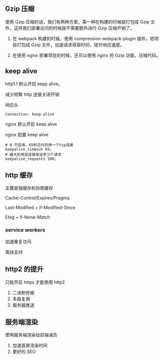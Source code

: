 ## Gzip 压缩

使用 Gzip 压缩的话，我们有两种方案，第一种在构建的时候就打包成 Gzip 文件，这样我们部署访问的时候就不需要额外进行 Gzip 压缩开销了。

1. 在 webpack 构建的时候，使用 compression-webpack-plugin 插件，把项目打包成 Gzip 文件，加速请求获取时间，提升响应速度。

2. 在使用 nginx 部署项目的时候，还可以使用 nginx 的 Gzip 功能，压缩代码。

## keep alive

http1.1 默认开启 kepp alive。

减少频繁 http 连接关闭开销

响应头

```
Connection: keep-alive
```

nginx 默认开启 keep alive

nginx 配置 keep alive

```shell
# 0 不启用，65秒之内共用一个tcp连接
keepalive_timeout 65;
# 最大利用该连接发送多少个请求
keepalive_requests 100;
```

## http 缓存

主要是强缓存和协商缓存

Cache-Control/Expires/Pragma

Last-Modified + if-Modified-Since

Etag + if-None-Match

### service workers

加速重复访问

离线支持

## http2 的提升

只能开启 https 才能使用 http2

1. 二进制传输
2. 多路复用
3. 服务器推送

## 服务端渲染

使用服务端渲染给前端减负

1. 加速首屏渲染时间
2. 更好的 SEO
